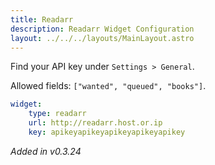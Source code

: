 ```yaml
---
title: Readarr
description: Readarr Widget Configuration
layout: ../../../layouts/MainLayout.astro
---
```


Find your API key under `Settings > General`.

Allowed fields: `["wanted", "queued", "books"]`.

```yaml
widget:
    type: readarr
    url: http://readarr.host.or.ip
    key: apikeyapikeyapikeyapikeyapikey
```

*Added in v0.3.24*
